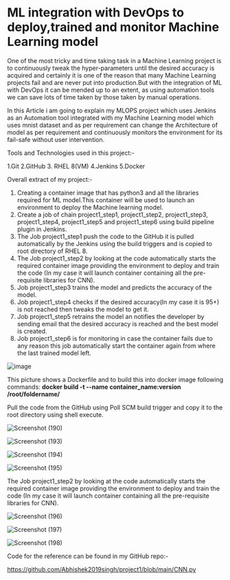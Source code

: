 # ML integration with DevOps to deploy,trained and monitor Machine Learning model
One of the most tricky and time taking task in a Machine Learning project is to continuously tweak the hyper-parameters until the desired accuracy is acquired and certainly it is one of the reason that many Machine Learning projects fail and are never put into production.But with the integration of ML with DevOps it can be mended up to an extent, as using automation tools we can save lots of time taken by those taken by manual operations.

In this Article i am going to explain my MLOPS project which uses Jenkins as an Automation tool integrated with my Machine Learning model which uses mnist dataset and as per requirement can change the Architecture of model as per requirement and continuously monitors the environment for its fail-safe without user intervention.

Tools and Technologies used in this project:-

1.Git 2.GitHub 3. RHEL 8(VM) 4.Jenkins 5.Docker

Overall extract of my project:-

1. Creating a container image that has python3 and all the libraries required for ML model.This container will be used to launch an environment to deploy the Machine learning model.
2. Create a job of chain project1_step1, project1_step2, project1_step3, project1_step4, project1_step5 and project1_step6 using build pipeline plugin in Jenkins.
3. The Job project1_step1 push the code to the GitHub it is pulled automatically by the Jenkins using the build triggers and is copied to root directory of RHEL 8.
4. The Job project1_step2 by looking at the code automatically starts the required container image providing the environment to deploy and train the code (In my case it will launch container containing all the pre-requisite libraries for CNN).
5. Job project1_step3 trains the model and predicts the accuracy of the model.
6. Job project1_step4 checks if the desired accuracy(In my case it is 95+) is not reached then tweaks the model to get it.
7. Job project1_step5 retrains the model an notifies the developer by sending email that the desired accuracy is reached and the best model is created.
8. Job project1_step6 is for monitoring in case the container fails due to any reason this job automatically start the container again from where the last trained model left.

![image](https://user-images.githubusercontent.com/64477686/128171523-80d1d5ec-48ed-43f3-b524-0d0ef0bccc1e.png)

This picture shows a Dockerfile and to build this into docker image following commands:
**docker build -t --name container_name:version /root/foldername/**

Pull the code from the GitHub using Poll SCM build trigger and copy it to the root directory using shell execute.

![Screenshot (190)](https://user-images.githubusercontent.com/64477686/132841040-ed50e8d4-683b-4083-ac5c-a212edd03209.png)

![Screenshot (193)](https://user-images.githubusercontent.com/64477686/132846717-f0a3edaa-2e48-477e-b92b-f1953db37d94.png)

![Screenshot (194)](https://user-images.githubusercontent.com/64477686/132846926-5daf6302-ffb9-489d-83b4-17066dc72d44.png)

![Screenshot (195)](https://user-images.githubusercontent.com/64477686/132846955-8b9d3e7d-7415-4359-aca4-d7572d84a3a9.png)

The Job project1_step2 by looking at the code automatically starts the required container image providing the environment to deploy and train the code (In my case it will launch container containing all the pre-requisite libraries for CNN).

![Screenshot (196)](https://user-images.githubusercontent.com/64477686/132847453-d2c43d87-7385-4fac-860e-03e47ea11fbc.png)

![Screenshot (197)](https://user-images.githubusercontent.com/64477686/132847473-f13294d5-a06e-4fa1-9a69-c400a03b1e5d.png)

![Screenshot (198)](https://user-images.githubusercontent.com/64477686/132848250-38db0b16-7a81-4a85-9bbf-0704c1b5de7c.png)










Code for the reference can be found in my GitHub repo:-

https://github.com/Abhishek2019singh/project1/blob/main/CNN.py






